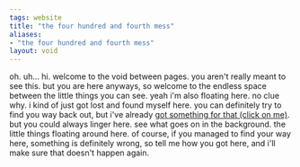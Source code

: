 ```yaml
---
tags: website 
title: "the four hundred and fourth mess"
aliases:
- "the four hundred and fourth mess"
layout: void
---
```


oh. uh... hi. welcome to the void between pages. you aren't really meant to see this. but you are here anyways, so welcome to the endless space between the little things you can see. yeah i'm also floating here. no clue why. i kind of just got lost and found myself here. you can definitely try to find you way back out, but i've already [got something for that (click on me)](index.md). but you could always linger here. see what goes on in the background. the little things floating around here. of course, if you managed to find your way here, something is definitely wrong, so tell me how you got here, and i'll make sure that doesn't happen again.
